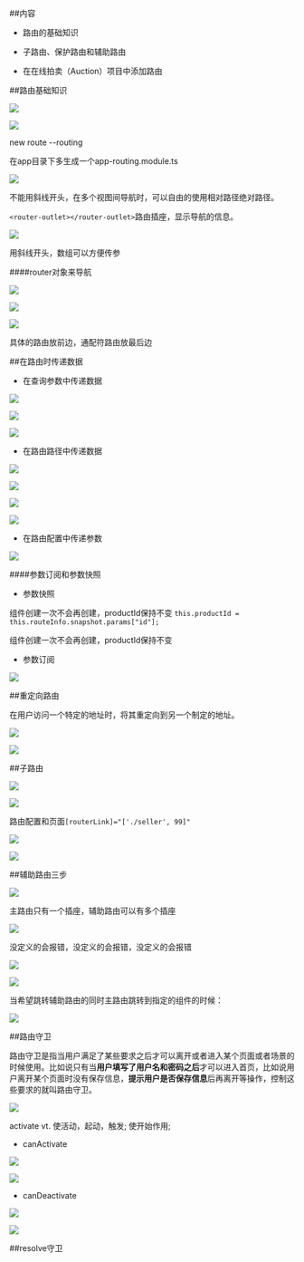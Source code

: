 ##内容

- 路由的基础知识

- 子路由、保护路由和辅助路由

- 在在线拍卖（Auction）项目中添加路由



##路由基础知识

![](/assets/360截图20178018195933485.jpg)

![](/assets/360截图20171018200436473.jpg)


new route --routing

在app目录下多生成一个app-routing.module.ts


![](/assets/360截图20171019093007537.jpg)

不能用斜线开头，在多个视图间导航时，可以自由的使用相对路径绝对路径。

`<router-outlet></router-outlet>`路由插座，显示导航的信息。


![](/assets/360截图20171019094006842.jpg)

用斜线开头，数组可以方便传参


####router对象来导航

![](/assets/360截图20171019095232439.jpg)

![](/assets/360截图20171019095219455.jpg)



![](/assets/360截图20171019095933637.jpg)

具体的路由放前边，通配符路由放最后边





##在路由时传递数据

- 在查询参数中传递数据

![](/assets/360截图20171019100608600.jpg)

![](/assets/360截图20171019102816392.jpg)

![](/assets/360截图20171019102617090.jpg)

- 在路由路径中传递数据

![](/assets/360截图20171019100658352.jpg)

![](/assets/360截图20171019104614129.jpg)

![](/assets/360截图20171019104644253.jpg)

![](/assets/360截图20171019104544697.jpg)

- 在路由配置中传递参数

![](/assets/360截图20171019100743097.jpg)


####参数订阅和参数快照

- 参数快照

组件创建一次不会再创建，productId保持不变
`this.productId = this.routeInfo.snapshot.params["id"];`

组件创建一次不会再创建，productId保持不变

- 参数订阅

![](/assets/360截图20171019111344147.jpg)




##重定向路由

在用户访问一个特定的地址时，将其重定向到另一个制定的地址。

![](/assets/360截图20171019112101497.jpg)

![](/assets/360截图20171019112606784.jpg)



##子路由

![](/assets/360截图20171019112845942.jpg)


![](/assets/360截图20171019132005346.jpg)

路由配置和页面`[routerLink]="['./seller', 99]"`

![](/assets/360截图20171019135227514.jpg)

![](/assets/360截图20171019135207178.jpg)




##辅助路由三步

![](/assets/360截图20171019135941839.jpg)

主路由只有一个插座，辅助路由可以有多个插座

![](/assets/360截图20171019144607643.jpg)

没定义的会报错，没定义的会报错，没定义的会报错

![](/assets/360截图20171019153136431.jpg)

![](/assets/360截图20171019153204079.jpg)


当希望跳转辅助路由的同时主路由跳转到指定的组件的时候：

![](/assets/360截图20171019154840318.jpg)



##路由守卫

路由守卫是指当用户满足了某些要求之后才可以离开或者进入某个页面或者场景的时候使用。比如说只有当**用户填写了用户名和密码之后**才可以进入首页，比如说用户离开某个页面时没有保存信息，**提示用户是否保存信息**后再离开等操作，控制这些要求的就叫路由守卫。

![](/assets/360sdf20171019155447997.jpg)

activate    vt.    使活动，起动，触发; 使开始作用;

- canActivate

![](/assets/360截图20171019163821020.jpg)

![](/assets/360截图20171019182201744.jpg)

- canDeactivate

![](/assets/360截图20171019182349519.jpg)

![](/assets/360截图20171019182231904.jpg)




##resolve守卫





































